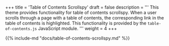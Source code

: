 +++
title = 'Table of Contents Scrollspy'
draft = false
description  = '''
This theme provides functionality for table of contents scrollspy. When a user
scrolls through a page with a table of contents, the corresponding link
in the table of contents is highlighted. This functionality is provided by the
`table-of-contents.js` JavaScript module.
'''
weight = 4
+++

{{% include-md "docs/table-of-contents-scrollspy.md" %}}

